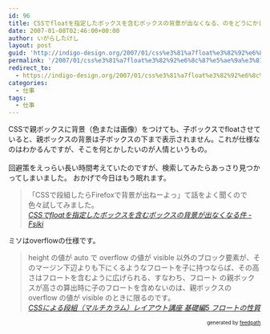 ```yaml
---
id: 96
title: CSSでfloatを指定したボックスを含むボックスの背景が出なくなる、のをどうにかしたい
date: 2007-01-08T02:46:00+00:00
author: いがらしたけし
layout: post
guid: 'http://indigo-design.org/2007/01/css%e3%81%a7float%e3%82%92%e6%8c%87%e5%ae%9a%e3%81%97%e3%81%9f%e3%83%9c%e3%83%83%e3%82%af%e3%82%b9%e3%82%92%e5%90%ab%e3%82%80%e3%83%9c%e3%83%83%e3%82%af%e3%82%b9%e3%81%ae%e8%83%8c%e6%99%af%e3%81%8c/'
permalink: '/2007/01/css%e3%81%a7float%e3%82%92%e6%8c%87%e5%ae%9a%e3%81%97%e3%81%9f%e3%83%9c%e3%83%83%e3%82%af%e3%82%b9%e3%82%92%e5%90%ab%e3%82%80%e3%83%9c%e3%83%83%e3%82%af%e3%82%b9%e3%81%ae%e8%83%8c%e6%99%af%e3%81%8c/'
redirect_to:
  - https://indigo-design.org/2007/01/css%e3%81%a7float%e3%82%92%e6%8c%87%e5%ae%9a%e3%81%97%e3%81%9f%e3%83%9c%e3%83%83%e3%82%af%e3%82%b9%e3%82%92%e5%90%ab%e3%82%80%e3%83%9c%e3%83%83%e3%82%af%e3%82%b9%e3%81%ae%e8%83%8c%e6%99%af%e3%81%8c/
categories:
  - 仕事
tags:
  - 仕事
---
```

CSSで親ボックスに背景（色または画像）をつけても、子ボックスでfloatさせていると、親ボックスの背景は子ボックスの下まで表示されません。これが仕様なのはわかるんですが、そこを何とかしたいのが人情というもの。<br /><br />回避策をえっらい長い時間考えていたのですが、検索してみたらあっさり見つかってしまいました。
おかげで今日はもう眠れます。<blockquote>「CSSで段組したらFirefoxで背景が出ねーよっ」て話をよく聞くので色々試してみました。<br /><cite><a href="http://www.fsiki.com/archive/css-doc/float.html#h05">CSSでfloatを指定したボックスを含むボックスの背景が出なくなる件 - Fsiki</a></cite></blockquote>ミソはoverflowの仕様です。<br /><blockquote>height の値が auto で overflow の値が visible
以外のブロック要素が、そのマージン下辺よりも下にくるようなフロートを子に持つならば、その高さはフロートを含むように広げられる、すなわち、フロート
の親ボックスが高さの算出時に子のフロートを含めないのは、親ボックスの overflow の値が visible のときに限るのです。<br /><cite><a href="http://www.geocities.jp/multi_column/float/05.html">CSSによる段組（マルチカラム）レイアウト講座 基礎編5 フロートの性質</a><br /></cite></blockquote>
<div style="text-align: right;font-size: 10px">
&nbsp;&nbsp;<span>generated by <a href="http://feedpath.jp">feedpath</a></span>
</div>
